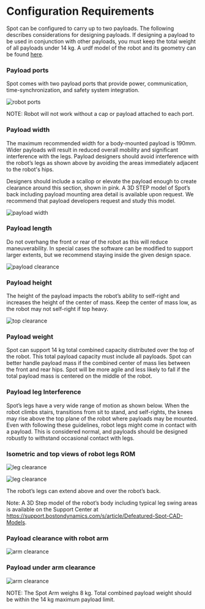 <!--
Copyright (c) 2023 Boston Dynamics, Inc.  All rights reserved.

Downloading, reproducing, distributing or otherwise using the SDK Software
is subject to the terms and conditions of the Boston Dynamics Software
Development Kit License (20191101-BDSDK-SL).
-->

# Configuration Requirements

Spot can be configured to carry up to two payloads. The following describes considerations for designing payloads. If designing a payload to be used in conjunction with other payloads, you must keep the total weight of all payloads under 14 kg. A urdf model of the robot and its geometry can be found [here](../../files/spot_base_urdf.zip).


### Payload ports

Spot comes with two payload ports that provide power, communication, time-synchronization, and safety system integration.


![robot ports][config-image1]


NOTE: Robot will not work without a cap or payload attached to each port.


### Payload width

The maximum recommended width for a body-mounted payload is 190mm. Wider payloads will result in reduced overall mobility and significant interference with the legs. Payload designers should avoid interference with the robot’s legs as shown above by avoiding the areas immediately adjacent to the robot's hips.

Designers should include a scallop or elevate the payload enough to create clearance around this section, shown in pink. A 3D STEP model of Spot’s back including payload mounting area detail is available upon request. We recommend that payload developers request and study this model.


![payload width][config-image2]



### Payload length

Do not overhang the front or rear of the robot as this will reduce maneuverability. In special cases the software can be modified to support larger extents, but we recommend staying inside the given design space.


![payload clearance][config-image3]



### Payload height

The height of the payload impacts the robot’s ability to self-right and increases the height of the center of mass. Keep the center of mass low, as the robot may not self-right if top heavy.


![top clearance][config-image4]



### Payload weight

Spot can support 14 kg total combined capacity distributed over the top of the robot. This total payload capacity must include all payloads. Spot can better handle payload mass if the combined center of mass lies between the front and rear hips. Spot will be more agile and less likely to fall if the total payload mass is centered on the middle of the robot.


### Payload leg Interference

Spot’s legs have a very wide range of motion as shown below. When the robot climbs stairs, transitions from sit to stand, and self-rights, the knees may rise above the top plane of the robot where payloads may be mounted. Even with following these guidelines, robot legs might come in contact with a payload. This is considered normal, and payloads should be designed robustly to withstand occasional contact with legs.


### Isometric and top views of robot legs ROM


![leg clearance][config-image5]

![leg clearance][config-image6]


The robot’s legs can extend above and over the robot’s back.

Note: A 3D Step model of the robot’s body including typical leg swing areas is available on the Support Center at https://support.bostondynamics.com/s/article/Defeatured-Spot-CAD-Models.


### Payload clearance with robot arm



![arm clearance][config-image7]



### Payload under arm clearance



![arm clearance][config-image8]


NOTE: The Spot Arm weighs 8 kg. Total combined payload weight should be within the 14 kg maximum payload limit.


<!--- image and page reference link definitions --->
[config-image1]: images/payload1.png
[config-image2]: images/payload2.png
[config-image3]: images/payload3.png
[config-image4]: images/payload4.png
[config-image5]: images/config-image5.png
[config-image6]: images/config-image6.png
[config-image7]: images/payload7.png
[config-image8]: images/payload8.png

[elec-image1]: images/elec-image1.png
[elec-image2]: images/elec-image2.png
[elec-image3]: images/elec-image3.png

[guidelines-image1]: images/elec-image3.png

[mech-image1]: images/mech-image1.png
[mech-image2]: images/mech-image2.png
[mech-image3]: images/mech-image3.png
[mech-image4]: images/mech-image4.png

[rails-image1]: images/rails-image1.png
[rails-image2]: images/rails-image2.png
[rails-image3]: images/rails-image3.png

[payload-top]: Readme.md
[configuration]: payload_configuration_requirements.md#1
[mechanical]: mechanical_interfaces.md
[mounting-rails]: robot_mounting_rails.md
[robust-payload]: guidelines_for_robust_payload_design.md
[electrical]: robot_electrical_interface.md
[payload-software]: configuring_payload_software.md
